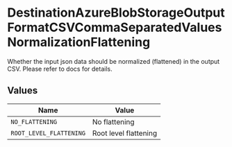 # DestinationAzureBlobStorageOutputFormatCSVCommaSeparatedValuesNormalizationFlattening

Whether the input json data should be normalized (flattened) in the output CSV. Please refer to docs for details.


## Values

| Name                    | Value                   |
| ----------------------- | ----------------------- |
| `NO_FLATTENING`         | No flattening           |
| `ROOT_LEVEL_FLATTENING` | Root level flattening   |